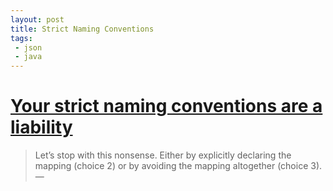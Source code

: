 ```yaml
---
layout: post
title: Strict Naming Conventions
tags:
 - json
 - java
---
```


# [Your strict naming conventions are a liability](https://publicobject.com/2016/01/20/strict-naming-conventions-are-a-liability/)

> Let’s stop with this nonsense. Either by explicitly declaring the mapping (choice 2) or by avoiding the mapping altogether (choice 3). &mdash;

